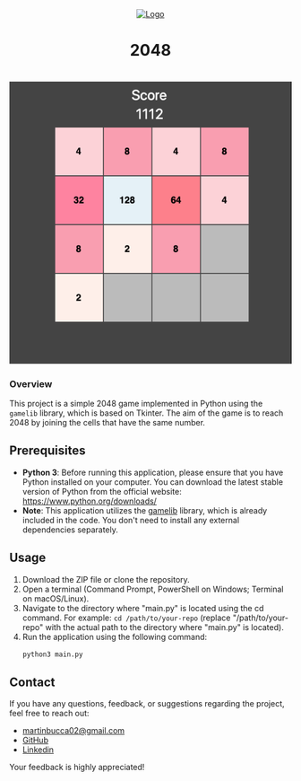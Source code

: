 <div align="center">
  <a href="https://github.com/othneildrew/Best-README-Template">
    <img src="readme_images/logo.gif" alt="Logo" width="80" height="80">
  </a>
  <p align="center">
    <h1> 2048 <h1 />
  </p>
</div>
      
<div align="center">
  <img src="2048.png" alt="game image">
</div>



### Overview
This project is a simple 2048 game implemented in Python using the `gamelib` library, which is based on Tkinter. The aim of the game is to reach 2048 by joining the cells that have the same number.  
## Prerequisites
* **Python 3**: Before running this application, please ensure that you have Python installed on your computer. You can download the latest stable version of Python from the official website: https://www.python.org/downloads/
* **Note**: This application utilizes the [gamelib](https://dessaya.github.io/python-gamelib/) library, which is already included in the code. You don't need to install any external dependencies separately.
## Usage
1. Download the ZIP file or clone the repository.
2. Open a terminal (Command Prompt, PowerShell on Windows; Terminal on macOS/Linux).
3. Navigate to the directory where "main.py" is located using the cd command. For example: `cd /path/to/your-repo` (replace "/path/to/your-repo" with the actual path to the directory where "main.py" is located).
4. Run the application using the following command:
   ```sh
   python3 main.py
      ```
## Contact
If you have any questions, feedback, or suggestions regarding the project, feel free to reach out:

* martinbucca02@gmail.com
* [GitHub](https://github.com/martinbucca)
* [Linkedin](https://www.linkedin.com/in/mart%C3%ADn-bucca-70858a216/)
  
Your feedback is highly appreciated!
